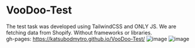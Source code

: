 # VooDoo-Test
The test task was developed using TailwindCSS and ONLY JS. We are fetching data from Shopify. Without frameworks or libraries. <br>
gh-pages: https://katsubodmytro.github.io/VooDoo-Test/
![image](https://github.com/KatsuboDmytro/VooDoo-Test/assets/103748028/15adf91f-f4cd-42b9-aaa8-f28046158300)
![image](https://github.com/KatsuboDmytro/VooDoo-Test/assets/103748028/6fd44a04-74ad-4ce0-af35-7e447f2ab273)
